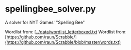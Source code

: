 # spellingbee_solver.py

A solver for NYT Games' "Spelling Bee"

Wordlist from: [[../data/wordlist_letterboxed.txt](https://github.com/dwyl/english-words/blob/master/words_alpha.txt)
Wordlist from: [https://github.com/raun/Scrabble/](https://github.com/raun/Scrabble/blob/master/words.txt)
